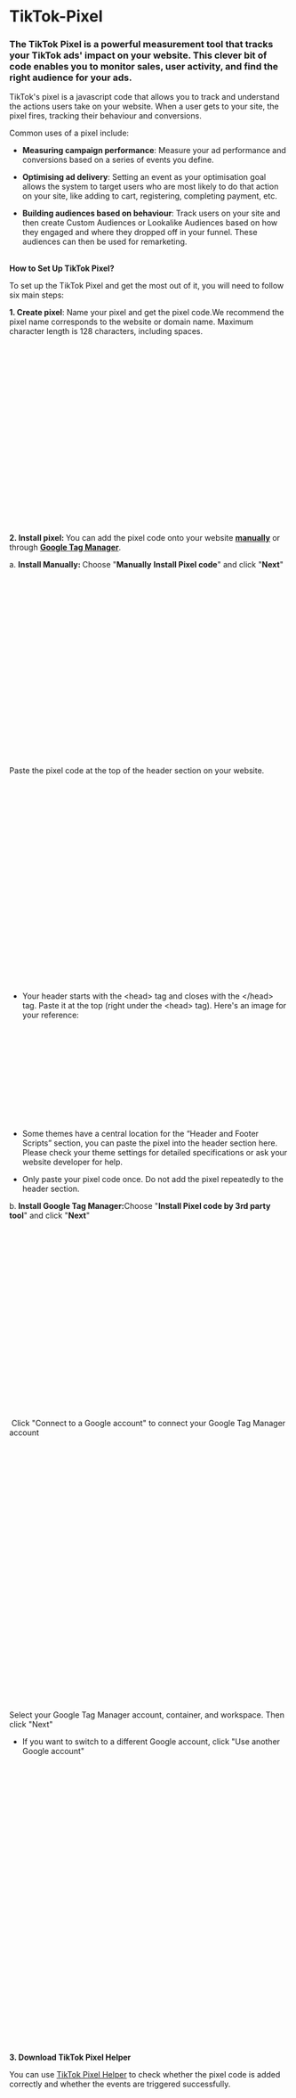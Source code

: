 # TikTok-Pixel

<div class="RichTextBase-module--container--3r_Ge Stack-module--stackContainer--1TTtn RichTextBase-module--stack--3cBmH RichTextBase-module--centered--2_QdG"><h3>The TikTok Pixel is a powerful measurement tool that tracks your TikTok ads' impact on your website. This clever bit of code enables you to monitor sales, user activity, and find the right audience for your ads.</h3><p>TikTok's pixel is a javascript code that allows you to track and understand the actions users take on your website. When a user gets to your site, the pixel fires, tracking their behaviour and conversions.&nbsp;</p><p>Common uses of a pixel include:</p><ul><li><p><b>Measuring campaign performance</b>: Measure your ad performance and conversions based on a series of events you define.</p></li><li><p><b>Optimising ad delivery</b>: Setting an event as your optimisation goal allows the system to target users who are most likely to do that action on your site, like adding to cart, registering, completing payment, etc.</p></li><li><p><b>Building audiences based on behaviour</b>: Track users on your site and then create Custom Audiences or Lookalike Audiences based on how they engaged and where they dropped off in your funnel. These audiences can then be used for remarketing.</p></li></ul><p><br><b>How to Set Up TikTok Pixel?</b></p><p>To set up the TikTok Pixel and get the most out of it, you will need to follow six main steps:</p><p><b>1. Create pixel</b>: Name your pixel and get the pixel code.We recommend the pixel name corresponds to the website or domain name. Maximum character length is 128 characters, including spaces.</p><div data-gatsby-image-wrapper="" class="gatsby-image-wrapper gatsby-image-wrapper-constrained RichTextBase-module--imageWrapper--3SXxA"><div style="max-width:1196px;display:block"><img alt="" role="presentation" aria-hidden="true" src="data:image/svg+xml;charset=utf-8,%3Csvg height='732' width='1196' xmlns='http://www.w3.org/2000/svg' version='1.1'%3E%3C/svg%3E" style="max-width:100%;display:block;position:static"></div><div aria-hidden="true" data-placeholder-image="" style="opacity: 0; transition: opacity 500ms linear 0s; background-color: rgb(248, 248, 248); position: absolute; inset: 0px; object-fit: contain;"></div><source type="image/webp" srcSet="//images.ctfassets.net/hmlfzp7zz7qk/1zofjtjVVLlZYe96TS7vGn/62708854a8dd2db1196d24a3b847cad1/pixel_1.png?w=299&amp;h=183&amp;q=95&amp;fm=webp 299w,//images.ctfassets.net/hmlfzp7zz7qk/1zofjtjVVLlZYe96TS7vGn/62708854a8dd2db1196d24a3b847cad1/pixel_1.png?w=598&amp;h=366&amp;q=95&amp;fm=webp 598w,//images.ctfassets.net/hmlfzp7zz7qk/1zofjtjVVLlZYe96TS7vGn/62708854a8dd2db1196d24a3b847cad1/pixel_1.png?w=1196&amp;h=732&amp;q=95&amp;fm=webp 1196w" sizes="(min-width: 1196px) 1196px, 100vw"/><img data-gatsby-image-ssr="" data-main-image="" style="object-fit:contain;opacity:0" sizes="(min-width: 1196px) 1196px, 100vw" decoding="async" loading="lazy" src="//images.ctfassets.net/hmlfzp7zz7qk/1zofjtjVVLlZYe96TS7vGn/62708854a8dd2db1196d24a3b847cad1/pixel_1.png?w=1196&amp;h=732&amp;q=95&amp;fm=png" srcSet="//images.ctfassets.net/hmlfzp7zz7qk/1zofjtjVVLlZYe96TS7vGn/62708854a8dd2db1196d24a3b847cad1/pixel_1.png?w=299&amp;h=183&amp;q=95&amp;fm=png 299w,//images.ctfassets.net/hmlfzp7zz7qk/1zofjtjVVLlZYe96TS7vGn/62708854a8dd2db1196d24a3b847cad1/pixel_1.png?w=598&amp;h=366&amp;q=95&amp;fm=png 598w,//images.ctfassets.net/hmlfzp7zz7qk/1zofjtjVVLlZYe96TS7vGn/62708854a8dd2db1196d24a3b847cad1/pixel_1.png?w=1196&amp;h=732&amp;q=95&amp;fm=png 1196w" alt="pixel 1"/></picture></noscript><script type="module">const t="undefined"!=typeof HTMLImageElement&&"loading"in HTMLImageElement.prototype;if(t){const t=document.querySelectorAll("img[data-main-image]");for(let e of t){e.dataset.src&&(e.setAttribute("src",e.dataset.src),e.removeAttribute("data-src")),e.dataset.srcset&&(e.setAttribute("srcset",e.dataset.srcset),e.removeAttribute("data-srcset"));const t=e.parentNode.querySelectorAll("source[data-srcset]");for(let e of t)e.setAttribute("srcset",e.dataset.srcset),e.removeAttribute("data-srcset");e.complete&&(e.style.opacity=1)}}</script></div><p><b>2. Install pixel: </b>You can add the pixel code onto your website <u><b>manually</b></u> or through <u><b>Google Tag Manager</b></u>. </p><p>a. <b>Install Manually: </b>Choose "<b>Manually</b> <b>Install Pixel code</b>" and click "<b>Next</b>"</p><div data-gatsby-image-wrapper="" class="gatsby-image-wrapper gatsby-image-wrapper-constrained RichTextBase-module--imageWrapper--3SXxA"><div style="max-width:1204px;display:block"><img alt="" role="presentation" aria-hidden="true" src="data:image/svg+xml;charset=utf-8,%3Csvg height='736' width='1204' xmlns='http://www.w3.org/2000/svg' version='1.1'%3E%3C/svg%3E" style="max-width:100%;display:block;position:static"></div><div aria-hidden="true" data-placeholder-image="" style="opacity: 0; transition: opacity 500ms linear 0s; background-color: rgb(248, 248, 248); position: absolute; inset: 0px; object-fit: contain;"></div><source type="image/webp" srcSet="//images.ctfassets.net/hmlfzp7zz7qk/3G5KfZc38p0eaCuai57CjQ/2838ed9e0ed59de2ac1b5f02597f1549/pixel_2.png?w=301&amp;h=184&amp;q=95&amp;fm=webp 301w,//images.ctfassets.net/hmlfzp7zz7qk/3G5KfZc38p0eaCuai57CjQ/2838ed9e0ed59de2ac1b5f02597f1549/pixel_2.png?w=602&amp;h=368&amp;q=95&amp;fm=webp 602w,//images.ctfassets.net/hmlfzp7zz7qk/3G5KfZc38p0eaCuai57CjQ/2838ed9e0ed59de2ac1b5f02597f1549/pixel_2.png?w=1204&amp;h=736&amp;q=95&amp;fm=webp 1204w" sizes="(min-width: 1204px) 1204px, 100vw"/><img data-gatsby-image-ssr="" data-main-image="" style="object-fit:contain;opacity:0" sizes="(min-width: 1204px) 1204px, 100vw" decoding="async" loading="lazy" src="//images.ctfassets.net/hmlfzp7zz7qk/3G5KfZc38p0eaCuai57CjQ/2838ed9e0ed59de2ac1b5f02597f1549/pixel_2.png?w=1204&amp;h=736&amp;q=95&amp;fm=png" srcSet="//images.ctfassets.net/hmlfzp7zz7qk/3G5KfZc38p0eaCuai57CjQ/2838ed9e0ed59de2ac1b5f02597f1549/pixel_2.png?w=301&amp;h=184&amp;q=95&amp;fm=png 301w,//images.ctfassets.net/hmlfzp7zz7qk/3G5KfZc38p0eaCuai57CjQ/2838ed9e0ed59de2ac1b5f02597f1549/pixel_2.png?w=602&amp;h=368&amp;q=95&amp;fm=png 602w,//images.ctfassets.net/hmlfzp7zz7qk/3G5KfZc38p0eaCuai57CjQ/2838ed9e0ed59de2ac1b5f02597f1549/pixel_2.png?w=1204&amp;h=736&amp;q=95&amp;fm=png 1204w" alt="pixel 2"/></picture></noscript><script type="module">const t="undefined"!=typeof HTMLImageElement&&"loading"in HTMLImageElement.prototype;if(t){const t=document.querySelectorAll("img[data-main-image]");for(let e of t){e.dataset.src&&(e.setAttribute("src",e.dataset.src),e.removeAttribute("data-src")),e.dataset.srcset&&(e.setAttribute("srcset",e.dataset.srcset),e.removeAttribute("data-srcset"));const t=e.parentNode.querySelectorAll("source[data-srcset]");for(let e of t)e.setAttribute("srcset",e.dataset.srcset),e.removeAttribute("data-srcset");e.complete&&(e.style.opacity=1)}}</script></div><p>Paste the pixel code at the top of the header section on your website. </p><div data-gatsby-image-wrapper="" class="gatsby-image-wrapper gatsby-image-wrapper-constrained RichTextBase-module--imageWrapper--3SXxA"><div style="max-width:1204px;display:block"><img alt="" role="presentation" aria-hidden="true" src="data:image/svg+xml;charset=utf-8,%3Csvg height='820' width='1204' xmlns='http://www.w3.org/2000/svg' version='1.1'%3E%3C/svg%3E" style="max-width:100%;display:block;position:static"></div><div aria-hidden="true" data-placeholder-image="" style="opacity: 0; transition: opacity 500ms linear 0s; background-color: rgb(248, 248, 248); position: absolute; inset: 0px; object-fit: contain;"></div><source type="image/webp" srcSet="//images.ctfassets.net/hmlfzp7zz7qk/2blcF43aIM2ZnDA1aGTIAz/53080911d08de4323c6b1a84b86cef70/pixel_3.png?w=301&amp;h=205&amp;q=95&amp;fm=webp 301w,//images.ctfassets.net/hmlfzp7zz7qk/2blcF43aIM2ZnDA1aGTIAz/53080911d08de4323c6b1a84b86cef70/pixel_3.png?w=602&amp;h=410&amp;q=95&amp;fm=webp 602w,//images.ctfassets.net/hmlfzp7zz7qk/2blcF43aIM2ZnDA1aGTIAz/53080911d08de4323c6b1a84b86cef70/pixel_3.png?w=1204&amp;h=820&amp;q=95&amp;fm=webp 1204w" sizes="(min-width: 1204px) 1204px, 100vw"/><img data-gatsby-image-ssr="" data-main-image="" style="object-fit:contain;opacity:0" sizes="(min-width: 1204px) 1204px, 100vw" decoding="async" loading="lazy" src="//images.ctfassets.net/hmlfzp7zz7qk/2blcF43aIM2ZnDA1aGTIAz/53080911d08de4323c6b1a84b86cef70/pixel_3.png?w=1204&amp;h=820&amp;q=95&amp;fm=png" srcSet="//images.ctfassets.net/hmlfzp7zz7qk/2blcF43aIM2ZnDA1aGTIAz/53080911d08de4323c6b1a84b86cef70/pixel_3.png?w=301&amp;h=205&amp;q=95&amp;fm=png 301w,//images.ctfassets.net/hmlfzp7zz7qk/2blcF43aIM2ZnDA1aGTIAz/53080911d08de4323c6b1a84b86cef70/pixel_3.png?w=602&amp;h=410&amp;q=95&amp;fm=png 602w,//images.ctfassets.net/hmlfzp7zz7qk/2blcF43aIM2ZnDA1aGTIAz/53080911d08de4323c6b1a84b86cef70/pixel_3.png?w=1204&amp;h=820&amp;q=95&amp;fm=png 1204w" alt="pixel 3"/></picture></noscript><script type="module">const t="undefined"!=typeof HTMLImageElement&&"loading"in HTMLImageElement.prototype;if(t){const t=document.querySelectorAll("img[data-main-image]");for(let e of t){e.dataset.src&&(e.setAttribute("src",e.dataset.src),e.removeAttribute("data-src")),e.dataset.srcset&&(e.setAttribute("srcset",e.dataset.srcset),e.removeAttribute("data-srcset"));const t=e.parentNode.querySelectorAll("source[data-srcset]");for(let e of t)e.setAttribute("srcset",e.dataset.srcset),e.removeAttribute("data-srcset");e.complete&&(e.style.opacity=1)}}</script></div><ul><li><p>Your header starts with the &lt;head&gt; tag and closes with the &lt;/head&gt; tag. Paste it at the top (right under the &lt;head&gt; tag). Here's an image for your reference:</p></li></ul><div data-gatsby-image-wrapper="" class="gatsby-image-wrapper gatsby-image-wrapper-constrained RichTextBase-module--imageWrapper--3SXxA"><div style="max-width:776px;display:block"><img alt="" role="presentation" aria-hidden="true" src="data:image/svg+xml;charset=utf-8,%3Csvg height='232' width='776' xmlns='http://www.w3.org/2000/svg' version='1.1'%3E%3C/svg%3E" style="max-width:100%;display:block;position:static"></div><div aria-hidden="true" data-placeholder-image="" style="opacity: 0; transition: opacity 500ms linear 0s; background-color: rgb(248, 248, 248); position: absolute; inset: 0px; object-fit: contain;"></div><source type="image/webp" srcSet="//images.ctfassets.net/hmlfzp7zz7qk/5JQM4lRhXSoHJe0CvDaZOF/38f5b2d3214ca298956825e380133c1d/pixel_4.png?w=194&amp;h=58&amp;q=95&amp;fm=webp 194w,//images.ctfassets.net/hmlfzp7zz7qk/5JQM4lRhXSoHJe0CvDaZOF/38f5b2d3214ca298956825e380133c1d/pixel_4.png?w=388&amp;h=116&amp;q=95&amp;fm=webp 388w,//images.ctfassets.net/hmlfzp7zz7qk/5JQM4lRhXSoHJe0CvDaZOF/38f5b2d3214ca298956825e380133c1d/pixel_4.png?w=776&amp;h=232&amp;q=95&amp;fm=webp 776w" sizes="(min-width: 776px) 776px, 100vw"/><img data-gatsby-image-ssr="" data-main-image="" style="object-fit:contain;opacity:0" sizes="(min-width: 776px) 776px, 100vw" decoding="async" loading="lazy" src="//images.ctfassets.net/hmlfzp7zz7qk/5JQM4lRhXSoHJe0CvDaZOF/38f5b2d3214ca298956825e380133c1d/pixel_4.png?w=776&amp;h=232&amp;q=95&amp;fm=png" srcSet="//images.ctfassets.net/hmlfzp7zz7qk/5JQM4lRhXSoHJe0CvDaZOF/38f5b2d3214ca298956825e380133c1d/pixel_4.png?w=194&amp;h=58&amp;q=95&amp;fm=png 194w,//images.ctfassets.net/hmlfzp7zz7qk/5JQM4lRhXSoHJe0CvDaZOF/38f5b2d3214ca298956825e380133c1d/pixel_4.png?w=388&amp;h=116&amp;q=95&amp;fm=png 388w,//images.ctfassets.net/hmlfzp7zz7qk/5JQM4lRhXSoHJe0CvDaZOF/38f5b2d3214ca298956825e380133c1d/pixel_4.png?w=776&amp;h=232&amp;q=95&amp;fm=png 776w" alt="pixel 4"/></picture></noscript><script type="module">const t="undefined"!=typeof HTMLImageElement&&"loading"in HTMLImageElement.prototype;if(t){const t=document.querySelectorAll("img[data-main-image]");for(let e of t){e.dataset.src&&(e.setAttribute("src",e.dataset.src),e.removeAttribute("data-src")),e.dataset.srcset&&(e.setAttribute("srcset",e.dataset.srcset),e.removeAttribute("data-srcset"));const t=e.parentNode.querySelectorAll("source[data-srcset]");for(let e of t)e.setAttribute("srcset",e.dataset.srcset),e.removeAttribute("data-srcset");e.complete&&(e.style.opacity=1)}}</script></div><p></p><ul><li><p>Some themes have a central location for the “Header and Footer Scripts” section, you can paste the pixel into the header section here. Please check your theme settings for detailed specifications or ask your website developer for help.</p></li><li><p>Only paste your pixel code once. Do not add the pixel repeatedly to the header section.</p></li></ul><p>b.<b> Install Google Tag Manager:</b>Choose "<b>Install Pixel code by 3rd party tool</b>" and click "<b>Next</b>"</p><div data-gatsby-image-wrapper="" class="gatsby-image-wrapper gatsby-image-wrapper-constrained RichTextBase-module--imageWrapper--3SXxA"><div style="max-width:1204px;display:block"><img alt="" role="presentation" aria-hidden="true" src="data:image/svg+xml;charset=utf-8,%3Csvg height='744' width='1204' xmlns='http://www.w3.org/2000/svg' version='1.1'%3E%3C/svg%3E" style="max-width:100%;display:block;position:static"></div><div aria-hidden="true" data-placeholder-image="" style="opacity: 0; transition: opacity 500ms linear 0s; background-color: rgb(248, 248, 248); position: absolute; inset: 0px; object-fit: contain;"></div><source type="image/webp" srcSet="//images.ctfassets.net/hmlfzp7zz7qk/6Rkqo2NZQfbUO0Y6EnZcqc/25a295f7e17b13d59c61c272e9874754/pixel_5.png?w=301&amp;h=186&amp;q=95&amp;fm=webp 301w,//images.ctfassets.net/hmlfzp7zz7qk/6Rkqo2NZQfbUO0Y6EnZcqc/25a295f7e17b13d59c61c272e9874754/pixel_5.png?w=602&amp;h=372&amp;q=95&amp;fm=webp 602w,//images.ctfassets.net/hmlfzp7zz7qk/6Rkqo2NZQfbUO0Y6EnZcqc/25a295f7e17b13d59c61c272e9874754/pixel_5.png?w=1204&amp;h=744&amp;q=95&amp;fm=webp 1204w" sizes="(min-width: 1204px) 1204px, 100vw"/><img data-gatsby-image-ssr="" data-main-image="" style="object-fit:contain;opacity:0" sizes="(min-width: 1204px) 1204px, 100vw" decoding="async" loading="lazy" src="//images.ctfassets.net/hmlfzp7zz7qk/6Rkqo2NZQfbUO0Y6EnZcqc/25a295f7e17b13d59c61c272e9874754/pixel_5.png?w=1204&amp;h=744&amp;q=95&amp;fm=png" srcSet="//images.ctfassets.net/hmlfzp7zz7qk/6Rkqo2NZQfbUO0Y6EnZcqc/25a295f7e17b13d59c61c272e9874754/pixel_5.png?w=301&amp;h=186&amp;q=95&amp;fm=png 301w,//images.ctfassets.net/hmlfzp7zz7qk/6Rkqo2NZQfbUO0Y6EnZcqc/25a295f7e17b13d59c61c272e9874754/pixel_5.png?w=602&amp;h=372&amp;q=95&amp;fm=png 602w,//images.ctfassets.net/hmlfzp7zz7qk/6Rkqo2NZQfbUO0Y6EnZcqc/25a295f7e17b13d59c61c272e9874754/pixel_5.png?w=1204&amp;h=744&amp;q=95&amp;fm=png 1204w" alt="pixel 5"/></picture></noscript><script type="module">const t="undefined"!=typeof HTMLImageElement&&"loading"in HTMLImageElement.prototype;if(t){const t=document.querySelectorAll("img[data-main-image]");for(let e of t){e.dataset.src&&(e.setAttribute("src",e.dataset.src),e.removeAttribute("data-src")),e.dataset.srcset&&(e.setAttribute("srcset",e.dataset.srcset),e.removeAttribute("data-srcset"));const t=e.parentNode.querySelectorAll("source[data-srcset]");for(let e of t)e.setAttribute("srcset",e.dataset.srcset),e.removeAttribute("data-srcset");e.complete&&(e.style.opacity=1)}}</script></div><p>&nbsp;Click "Connect to a Google account" to connect your Google Tag Manager account</p><div data-gatsby-image-wrapper="" class="gatsby-image-wrapper gatsby-image-wrapper-constrained RichTextBase-module--imageWrapper--3SXxA"><div style="max-width:844px;display:block"><img alt="" role="presentation" aria-hidden="true" src="data:image/svg+xml;charset=utf-8,%3Csvg height='743.9999999999999' width='844' xmlns='http://www.w3.org/2000/svg' version='1.1'%3E%3C/svg%3E" style="max-width:100%;display:block;position:static"></div><div aria-hidden="true" data-placeholder-image="" style="opacity: 0; transition: opacity 500ms linear 0s; background-color: rgb(248, 248, 248); position: absolute; inset: 0px; object-fit: contain;"></div><source type="image/webp" srcSet="//images.ctfassets.net/hmlfzp7zz7qk/3qItPezJOlrzKvHE0m3AZA/52139e45445e230184885347193455cd/pixel_6.png?w=211&amp;h=186&amp;q=95&amp;fm=webp 211w,//images.ctfassets.net/hmlfzp7zz7qk/3qItPezJOlrzKvHE0m3AZA/52139e45445e230184885347193455cd/pixel_6.png?w=422&amp;h=372&amp;q=95&amp;fm=webp 422w,//images.ctfassets.net/hmlfzp7zz7qk/3qItPezJOlrzKvHE0m3AZA/52139e45445e230184885347193455cd/pixel_6.png?w=844&amp;h=744&amp;q=95&amp;fm=webp 844w" sizes="(min-width: 844px) 844px, 100vw"/><img data-gatsby-image-ssr="" data-main-image="" style="object-fit:contain;opacity:0" sizes="(min-width: 844px) 844px, 100vw" decoding="async" loading="lazy" src="//images.ctfassets.net/hmlfzp7zz7qk/3qItPezJOlrzKvHE0m3AZA/52139e45445e230184885347193455cd/pixel_6.png?w=844&amp;h=744&amp;q=95&amp;fm=png" srcSet="//images.ctfassets.net/hmlfzp7zz7qk/3qItPezJOlrzKvHE0m3AZA/52139e45445e230184885347193455cd/pixel_6.png?w=211&amp;h=186&amp;q=95&amp;fm=png 211w,//images.ctfassets.net/hmlfzp7zz7qk/3qItPezJOlrzKvHE0m3AZA/52139e45445e230184885347193455cd/pixel_6.png?w=422&amp;h=372&amp;q=95&amp;fm=png 422w,//images.ctfassets.net/hmlfzp7zz7qk/3qItPezJOlrzKvHE0m3AZA/52139e45445e230184885347193455cd/pixel_6.png?w=844&amp;h=744&amp;q=95&amp;fm=png 844w" alt="pixel 6"/></picture></noscript><script type="module">const t="undefined"!=typeof HTMLImageElement&&"loading"in HTMLImageElement.prototype;if(t){const t=document.querySelectorAll("img[data-main-image]");for(let e of t){e.dataset.src&&(e.setAttribute("src",e.dataset.src),e.removeAttribute("data-src")),e.dataset.srcset&&(e.setAttribute("srcset",e.dataset.srcset),e.removeAttribute("data-srcset"));const t=e.parentNode.querySelectorAll("source[data-srcset]");for(let e of t)e.setAttribute("srcset",e.dataset.srcset),e.removeAttribute("data-srcset");e.complete&&(e.style.opacity=1)}}</script></div><p>Select your Google Tag Manager account, container, and workspace. Then click "Next"</p><ul><li><p>If you want to switch to a different Google account, click "Use another Google account"</p></li></ul><div data-gatsby-image-wrapper="" class="gatsby-image-wrapper gatsby-image-wrapper-constrained RichTextBase-module--imageWrapper--3SXxA"><div style="max-width:1000px;display:block"><img alt="" role="presentation" aria-hidden="true" src="data:image/svg+xml;charset=utf-8,%3Csvg height='968.0000000000001' width='1000' xmlns='http://www.w3.org/2000/svg' version='1.1'%3E%3C/svg%3E" style="max-width:100%;display:block;position:static"></div><div aria-hidden="true" data-placeholder-image="" style="opacity: 0; transition: opacity 500ms linear 0s; background-color: rgb(248, 248, 248); position: absolute; inset: 0px; object-fit: contain;"></div><source type="image/webp" srcSet="//images.ctfassets.net/hmlfzp7zz7qk/ah3uBPADZwezTQOlSiTir/37da60f7989ae053a684966dd0bd7810/pixel_7.png?w=250&amp;h=242&amp;q=95&amp;fm=webp 250w,//images.ctfassets.net/hmlfzp7zz7qk/ah3uBPADZwezTQOlSiTir/37da60f7989ae053a684966dd0bd7810/pixel_7.png?w=500&amp;h=484&amp;q=95&amp;fm=webp 500w,//images.ctfassets.net/hmlfzp7zz7qk/ah3uBPADZwezTQOlSiTir/37da60f7989ae053a684966dd0bd7810/pixel_7.png?w=1000&amp;h=968&amp;q=95&amp;fm=webp 1000w" sizes="(min-width: 1000px) 1000px, 100vw"/><img data-gatsby-image-ssr="" data-main-image="" style="object-fit:contain;opacity:0" sizes="(min-width: 1000px) 1000px, 100vw" decoding="async" loading="lazy" src="//images.ctfassets.net/hmlfzp7zz7qk/ah3uBPADZwezTQOlSiTir/37da60f7989ae053a684966dd0bd7810/pixel_7.png?w=1000&amp;h=968&amp;q=95&amp;fm=png" srcSet="//images.ctfassets.net/hmlfzp7zz7qk/ah3uBPADZwezTQOlSiTir/37da60f7989ae053a684966dd0bd7810/pixel_7.png?w=250&amp;h=242&amp;q=95&amp;fm=png 250w,//images.ctfassets.net/hmlfzp7zz7qk/ah3uBPADZwezTQOlSiTir/37da60f7989ae053a684966dd0bd7810/pixel_7.png?w=500&amp;h=484&amp;q=95&amp;fm=png 500w,//images.ctfassets.net/hmlfzp7zz7qk/ah3uBPADZwezTQOlSiTir/37da60f7989ae053a684966dd0bd7810/pixel_7.png?w=1000&amp;h=968&amp;q=95&amp;fm=png 1000w" alt="pixel 7"/></picture></noscript><script type="module">const t="undefined"!=typeof HTMLImageElement&&"loading"in HTMLImageElement.prototype;if(t){const t=document.querySelectorAll("img[data-main-image]");for(let e of t){e.dataset.src&&(e.setAttribute("src",e.dataset.src),e.removeAttribute("data-src")),e.dataset.srcset&&(e.setAttribute("srcset",e.dataset.srcset),e.removeAttribute("data-srcset"));const t=e.parentNode.querySelectorAll("source[data-srcset]");for(let e of t)e.setAttribute("srcset",e.dataset.srcset),e.removeAttribute("data-srcset");e.complete&&(e.style.opacity=1)}}</script></div><p><b>3. Download TikTok Pixel Helper </b></p><p>You can use <a href="https://chrome.google.com/webstore/detail/tiktok-pixel-helper/aelgobmabdmlfmiblddjfnjodalhidnn" target="_blank" rel="noopener noreferrer" class="">TikTok Pixel Helper</a> to check whether the pixel code is added correctly and whether the events are triggered successfully.</p><div data-gatsby-image-wrapper="" class="gatsby-image-wrapper gatsby-image-wrapper-constrained RichTextBase-module--imageWrapper--3SXxA"><div style="max-width:1156px;display:block"><img alt="" role="presentation" aria-hidden="true" src="data:image/svg+xml;charset=utf-8,%3Csvg height='980' width='1156' xmlns='http://www.w3.org/2000/svg' version='1.1'%3E%3C/svg%3E" style="max-width:100%;display:block;position:static"></div><div aria-hidden="true" data-placeholder-image="" style="opacity: 0; transition: opacity 500ms linear 0s; background-color: rgb(248, 248, 248); position: absolute; inset: 0px; object-fit: contain;"></div><source type="image/webp" srcSet="//images.ctfassets.net/hmlfzp7zz7qk/KuvEpn3LEhwbFlMyoN1Ou/9e5a98a6f245b8556c7f17b0e45bcf75/pixel_8.png?w=289&amp;h=245&amp;q=95&amp;fm=webp 289w,//images.ctfassets.net/hmlfzp7zz7qk/KuvEpn3LEhwbFlMyoN1Ou/9e5a98a6f245b8556c7f17b0e45bcf75/pixel_8.png?w=578&amp;h=490&amp;q=95&amp;fm=webp 578w,//images.ctfassets.net/hmlfzp7zz7qk/KuvEpn3LEhwbFlMyoN1Ou/9e5a98a6f245b8556c7f17b0e45bcf75/pixel_8.png?w=1156&amp;h=980&amp;q=95&amp;fm=webp 1156w" sizes="(min-width: 1156px) 1156px, 100vw"/><img data-gatsby-image-ssr="" data-main-image="" style="object-fit:contain;opacity:0" sizes="(min-width: 1156px) 1156px, 100vw" decoding="async" loading="lazy" src="//images.ctfassets.net/hmlfzp7zz7qk/KuvEpn3LEhwbFlMyoN1Ou/9e5a98a6f245b8556c7f17b0e45bcf75/pixel_8.png?w=1156&amp;h=980&amp;q=95&amp;fm=png" srcSet="//images.ctfassets.net/hmlfzp7zz7qk/KuvEpn3LEhwbFlMyoN1Ou/9e5a98a6f245b8556c7f17b0e45bcf75/pixel_8.png?w=289&amp;h=245&amp;q=95&amp;fm=png 289w,//images.ctfassets.net/hmlfzp7zz7qk/KuvEpn3LEhwbFlMyoN1Ou/9e5a98a6f245b8556c7f17b0e45bcf75/pixel_8.png?w=578&amp;h=490&amp;q=95&amp;fm=png 578w,//images.ctfassets.net/hmlfzp7zz7qk/KuvEpn3LEhwbFlMyoN1Ou/9e5a98a6f245b8556c7f17b0e45bcf75/pixel_8.png?w=1156&amp;h=980&amp;q=95&amp;fm=png 1156w" alt="pixel 8"/></picture></noscript><script type="module">const t="undefined"!=typeof HTMLImageElement&&"loading"in HTMLImageElement.prototype;if(t){const t=document.querySelectorAll("img[data-main-image]");for(let e of t){e.dataset.src&&(e.setAttribute("src",e.dataset.src),e.removeAttribute("data-src")),e.dataset.srcset&&(e.setAttribute("srcset",e.dataset.srcset),e.removeAttribute("data-srcset"));const t=e.parentNode.querySelectorAll("source[data-srcset]");for(let e of t)e.setAttribute("srcset",e.dataset.srcset),e.removeAttribute("data-srcset");e.complete&&(e.style.opacity=1)}}</script></div><p><b>4. Select an Event Tracking Template </b></p><p>Choose an industry category that matches your business scenario (<i>E-commerce, Form Submission, Consultation, Apk Download or Custom event</i>) to create a series of events accordingly.&nbsp;</p><div data-gatsby-image-wrapper="" class="gatsby-image-wrapper gatsby-image-wrapper-constrained RichTextBase-module--imageWrapper--3SXxA"><div style="max-width:1204px;display:block"><img alt="" role="presentation" aria-hidden="true" src="data:image/svg+xml;charset=utf-8,%3Csvg height='864' width='1204' xmlns='http://www.w3.org/2000/svg' version='1.1'%3E%3C/svg%3E" style="max-width:100%;display:block;position:static"></div><div aria-hidden="true" data-placeholder-image="" style="opacity: 0; transition: opacity 500ms linear 0s; background-color: rgb(248, 248, 248); position: absolute; inset: 0px; object-fit: contain;"></div><source type="image/webp" srcSet="//images.ctfassets.net/hmlfzp7zz7qk/3E6Sv3LYYFeDbLhUspQslb/2ef72100eae48cc770b20e5b4aa75df6/pixel_9.png?w=301&amp;h=216&amp;q=95&amp;fm=webp 301w,//images.ctfassets.net/hmlfzp7zz7qk/3E6Sv3LYYFeDbLhUspQslb/2ef72100eae48cc770b20e5b4aa75df6/pixel_9.png?w=602&amp;h=432&amp;q=95&amp;fm=webp 602w,//images.ctfassets.net/hmlfzp7zz7qk/3E6Sv3LYYFeDbLhUspQslb/2ef72100eae48cc770b20e5b4aa75df6/pixel_9.png?w=1204&amp;h=864&amp;q=95&amp;fm=webp 1204w" sizes="(min-width: 1204px) 1204px, 100vw"/><img data-gatsby-image-ssr="" data-main-image="" style="object-fit:contain;opacity:0" sizes="(min-width: 1204px) 1204px, 100vw" decoding="async" loading="lazy" src="//images.ctfassets.net/hmlfzp7zz7qk/3E6Sv3LYYFeDbLhUspQslb/2ef72100eae48cc770b20e5b4aa75df6/pixel_9.png?w=1204&amp;h=864&amp;q=95&amp;fm=png" srcSet="//images.ctfassets.net/hmlfzp7zz7qk/3E6Sv3LYYFeDbLhUspQslb/2ef72100eae48cc770b20e5b4aa75df6/pixel_9.png?w=301&amp;h=216&amp;q=95&amp;fm=png 301w,//images.ctfassets.net/hmlfzp7zz7qk/3E6Sv3LYYFeDbLhUspQslb/2ef72100eae48cc770b20e5b4aa75df6/pixel_9.png?w=602&amp;h=432&amp;q=95&amp;fm=png 602w,//images.ctfassets.net/hmlfzp7zz7qk/3E6Sv3LYYFeDbLhUspQslb/2ef72100eae48cc770b20e5b4aa75df6/pixel_9.png?w=1204&amp;h=864&amp;q=95&amp;fm=png 1204w" alt="pixel 9"/></picture></noscript><script type="module">const t="undefined"!=typeof HTMLImageElement&&"loading"in HTMLImageElement.prototype;if(t){const t=document.querySelectorAll("img[data-main-image]");for(let e of t){e.dataset.src&&(e.setAttribute("src",e.dataset.src),e.removeAttribute("data-src")),e.dataset.srcset&&(e.setAttribute("srcset",e.dataset.srcset),e.removeAttribute("data-srcset"));const t=e.parentNode.querySelectorAll("source[data-srcset]");for(let e of t)e.setAttribute("srcset",e.dataset.srcset),e.removeAttribute("data-srcset");e.complete&&(e.style.opacity=1)}}</script></div><p>The four industry templates include 3-5 pre-defined event types for each scenario along the user path. Name each event and set the event Value for your business, including setting the Currency and the Statistical Method.&nbsp;</p><ol><li><p>Event Name and Value are optional. </p></li><li><p>For Statistical Method, you can choose "Every Time" or "Once" (default setting).</p></li></ol><p>In situations where you want to know if one user completes the event multiple times, choose "<b>Every Time</b>" as your Statistical Method, so that the conversions will be counted as 2. In situations where you want only one event to be recorded per user, choose "<b>Once</b>" as Statistical Method so the conversion will be counted as 1.&nbsp;&nbsp;</p><div data-gatsby-image-wrapper="" class="gatsby-image-wrapper gatsby-image-wrapper-constrained RichTextBase-module--imageWrapper--3SXxA"><div style="max-width:1152px;display:block"><img alt="" role="presentation" aria-hidden="true" src="data:image/svg+xml;charset=utf-8,%3Csvg height='808' width='1152' xmlns='http://www.w3.org/2000/svg' version='1.1'%3E%3C/svg%3E" style="max-width:100%;display:block;position:static"></div><div aria-hidden="true" data-placeholder-image="" style="opacity: 0; transition: opacity 500ms linear 0s; background-color: rgb(248, 248, 248); position: absolute; inset: 0px; object-fit: contain;"></div><source type="image/webp" srcSet="//images.ctfassets.net/hmlfzp7zz7qk/01pT6aUCyJv2yIyQpP0LJR/42f6ed22fc7a95cc65e594347794262b/pixel_10.png?w=288&amp;h=202&amp;q=95&amp;fm=webp 288w,//images.ctfassets.net/hmlfzp7zz7qk/01pT6aUCyJv2yIyQpP0LJR/42f6ed22fc7a95cc65e594347794262b/pixel_10.png?w=576&amp;h=404&amp;q=95&amp;fm=webp 576w,//images.ctfassets.net/hmlfzp7zz7qk/01pT6aUCyJv2yIyQpP0LJR/42f6ed22fc7a95cc65e594347794262b/pixel_10.png?w=1152&amp;h=808&amp;q=95&amp;fm=webp 1152w" sizes="(min-width: 1152px) 1152px, 100vw"/><img data-gatsby-image-ssr="" data-main-image="" style="object-fit:contain;opacity:0" sizes="(min-width: 1152px) 1152px, 100vw" decoding="async" loading="lazy" src="//images.ctfassets.net/hmlfzp7zz7qk/01pT6aUCyJv2yIyQpP0LJR/42f6ed22fc7a95cc65e594347794262b/pixel_10.png?w=1152&amp;h=808&amp;q=95&amp;fm=png" srcSet="//images.ctfassets.net/hmlfzp7zz7qk/01pT6aUCyJv2yIyQpP0LJR/42f6ed22fc7a95cc65e594347794262b/pixel_10.png?w=288&amp;h=202&amp;q=95&amp;fm=png 288w,//images.ctfassets.net/hmlfzp7zz7qk/01pT6aUCyJv2yIyQpP0LJR/42f6ed22fc7a95cc65e594347794262b/pixel_10.png?w=576&amp;h=404&amp;q=95&amp;fm=png 576w,//images.ctfassets.net/hmlfzp7zz7qk/01pT6aUCyJv2yIyQpP0LJR/42f6ed22fc7a95cc65e594347794262b/pixel_10.png?w=1152&amp;h=808&amp;q=95&amp;fm=png 1152w" alt="pixel 10"/></picture></noscript><script type="module">const t="undefined"!=typeof HTMLImageElement&&"loading"in HTMLImageElement.prototype;if(t){const t=document.querySelectorAll("img[data-main-image]");for(let e of t){e.dataset.src&&(e.setAttribute("src",e.dataset.src),e.removeAttribute("data-src")),e.dataset.srcset&&(e.setAttribute("srcset",e.dataset.srcset),e.removeAttribute("data-srcset"));const t=e.parentNode.querySelectorAll("source[data-srcset]");for(let e of t)e.setAttribute("srcset",e.dataset.srcset),e.removeAttribute("data-srcset");e.complete&&(e.style.opacity=1)}}</script></div><p>If the four industry templates do not meet your needs, you can always choose a custom event template to define your own events. Custom templates can support up to 5 events; select from 17 available standard events.&nbsp;</p><p><b>5.</b> <b>Define events</b></p><p>Define a series of events to track user actions. You can define tracking rules&nbsp; for each event by choosing either Element Click, Destination URL, or Pop-up Events. This helps our auction system determine if a user took the action you desired on your website.		</p><p><b>Note: </b>pixel will not track event activity if events are not defined&nbsp;</p><p><b>There are two methods for defining Click Events:</b></p><ol><li><p>Entering your website url and selecting the element on the preview page.</p></li><li><p>Manually adding CSS selector of the element.</p></li></ol><p><b>Select element on the preview page:</b></p><ol><li><p>Enter your landing page URL (including http / https) in the Website URL text box at the top of the page, and click "<b>Update</b>". Your page will load on the left side.</p></li><li><p>Click on the desired element (button) on your webpage. </p></li><li><p>A pop-up will appear to confirm. Click "<b>Save</b>".</p></li><li><p>Your selection will automatically appear as a rule.</p></li></ol><p><b>Note:</b> For Click Events, the default setting for the preview page is Element selection mode, but you can also switch to Webpage preview mode.</p><div data-gatsby-image-wrapper="" class="gatsby-image-wrapper gatsby-image-wrapper-constrained RichTextBase-module--imageWrapper--3SXxA"><div style="max-width:1204px;display:block"><img alt="" role="presentation" aria-hidden="true" src="data:image/svg+xml;charset=utf-8,%3Csvg height='436' width='1204' xmlns='http://www.w3.org/2000/svg' version='1.1'%3E%3C/svg%3E" style="max-width:100%;display:block;position:static"></div><div aria-hidden="true" data-placeholder-image="" style="opacity: 0; transition: opacity 500ms linear 0s; background-color: rgb(248, 248, 248); position: absolute; inset: 0px; object-fit: contain;"></div><source type="image/webp" srcSet="//images.ctfassets.net/hmlfzp7zz7qk/22tW4WZLG2X7mx5GsLbRm8/c74d45d3c1af040c9de9fd795640c12f/pixel_11.png?w=301&amp;h=109&amp;q=95&amp;fm=webp 301w,//images.ctfassets.net/hmlfzp7zz7qk/22tW4WZLG2X7mx5GsLbRm8/c74d45d3c1af040c9de9fd795640c12f/pixel_11.png?w=602&amp;h=218&amp;q=95&amp;fm=webp 602w,//images.ctfassets.net/hmlfzp7zz7qk/22tW4WZLG2X7mx5GsLbRm8/c74d45d3c1af040c9de9fd795640c12f/pixel_11.png?w=1204&amp;h=436&amp;q=95&amp;fm=webp 1204w" sizes="(min-width: 1204px) 1204px, 100vw"/><img data-gatsby-image-ssr="" data-main-image="" style="object-fit:contain;opacity:0" sizes="(min-width: 1204px) 1204px, 100vw" decoding="async" loading="lazy" src="//images.ctfassets.net/hmlfzp7zz7qk/22tW4WZLG2X7mx5GsLbRm8/c74d45d3c1af040c9de9fd795640c12f/pixel_11.png?w=1204&amp;h=436&amp;q=95&amp;fm=png" srcSet="//images.ctfassets.net/hmlfzp7zz7qk/22tW4WZLG2X7mx5GsLbRm8/c74d45d3c1af040c9de9fd795640c12f/pixel_11.png?w=301&amp;h=109&amp;q=95&amp;fm=png 301w,//images.ctfassets.net/hmlfzp7zz7qk/22tW4WZLG2X7mx5GsLbRm8/c74d45d3c1af040c9de9fd795640c12f/pixel_11.png?w=602&amp;h=218&amp;q=95&amp;fm=png 602w,//images.ctfassets.net/hmlfzp7zz7qk/22tW4WZLG2X7mx5GsLbRm8/c74d45d3c1af040c9de9fd795640c12f/pixel_11.png?w=1204&amp;h=436&amp;q=95&amp;fm=png 1204w" alt="pixel 11"/></picture></noscript><script type="module">const t="undefined"!=typeof HTMLImageElement&&"loading"in HTMLImageElement.prototype;if(t){const t=document.querySelectorAll("img[data-main-image]");for(let e of t){e.dataset.src&&(e.setAttribute("src",e.dataset.src),e.removeAttribute("data-src")),e.dataset.srcset&&(e.setAttribute("srcset",e.dataset.srcset),e.removeAttribute("data-srcset"));const t=e.parentNode.querySelectorAll("source[data-srcset]");for(let e of t)e.setAttribute("srcset",e.dataset.srcset),e.removeAttribute("data-srcset");e.complete&&(e.style.opacity=1)}}</script></div><p><b>Manually add CSS selector code:</b></p><ol><li><p>Click "<b>Add Rule</b>".</p></li><li><p>Enter your CSS selector code.</p></li><li><p>Contact your website developer to provide the CSS selector code for your selected element and enter it in the blank. If entered incorrectly, the system will display an error message. Click "<b>Save</b>".</p></li></ol><div data-gatsby-image-wrapper="" class="gatsby-image-wrapper gatsby-image-wrapper-constrained RichTextBase-module--imageWrapper--3SXxA"><div style="max-width:1204px;display:block"><img alt="" role="presentation" aria-hidden="true" src="data:image/svg+xml;charset=utf-8,%3Csvg height='432' width='1204' xmlns='http://www.w3.org/2000/svg' version='1.1'%3E%3C/svg%3E" style="max-width:100%;display:block;position:static"></div><div aria-hidden="true" data-placeholder-image="" style="opacity: 0; transition: opacity 500ms linear 0s; background-color: rgb(248, 248, 248); position: absolute; inset: 0px; object-fit: contain;"></div><source type="image/webp" srcSet="//images.ctfassets.net/hmlfzp7zz7qk/rJGPQtkiJgMSvyQ855aJb/f05456c22ca107f6d9a5a17636f99740/pixel_12.png?w=301&amp;h=108&amp;q=95&amp;fm=webp 301w,//images.ctfassets.net/hmlfzp7zz7qk/rJGPQtkiJgMSvyQ855aJb/f05456c22ca107f6d9a5a17636f99740/pixel_12.png?w=602&amp;h=216&amp;q=95&amp;fm=webp 602w,//images.ctfassets.net/hmlfzp7zz7qk/rJGPQtkiJgMSvyQ855aJb/f05456c22ca107f6d9a5a17636f99740/pixel_12.png?w=1204&amp;h=432&amp;q=95&amp;fm=webp 1204w" sizes="(min-width: 1204px) 1204px, 100vw"/><img data-gatsby-image-ssr="" data-main-image="" style="object-fit:contain;opacity:0" sizes="(min-width: 1204px) 1204px, 100vw" decoding="async" loading="lazy" src="//images.ctfassets.net/hmlfzp7zz7qk/rJGPQtkiJgMSvyQ855aJb/f05456c22ca107f6d9a5a17636f99740/pixel_12.png?w=1204&amp;h=432&amp;q=95&amp;fm=png" srcSet="//images.ctfassets.net/hmlfzp7zz7qk/rJGPQtkiJgMSvyQ855aJb/f05456c22ca107f6d9a5a17636f99740/pixel_12.png?w=301&amp;h=108&amp;q=95&amp;fm=png 301w,//images.ctfassets.net/hmlfzp7zz7qk/rJGPQtkiJgMSvyQ855aJb/f05456c22ca107f6d9a5a17636f99740/pixel_12.png?w=602&amp;h=216&amp;q=95&amp;fm=png 602w,//images.ctfassets.net/hmlfzp7zz7qk/rJGPQtkiJgMSvyQ855aJb/f05456c22ca107f6d9a5a17636f99740/pixel_12.png?w=1204&amp;h=432&amp;q=95&amp;fm=png 1204w" alt="pixel 12"/></picture></noscript><script type="module">const t="undefined"!=typeof HTMLImageElement&&"loading"in HTMLImageElement.prototype;if(t){const t=document.querySelectorAll("img[data-main-image]");for(let e of t){e.dataset.src&&(e.setAttribute("src",e.dataset.src),e.removeAttribute("data-src")),e.dataset.srcset&&(e.setAttribute("srcset",e.dataset.srcset),e.removeAttribute("data-srcset"));const t=e.parentNode.querySelectorAll("source[data-srcset]");for(let e of t)e.setAttribute("srcset",e.dataset.srcset),e.removeAttribute("data-srcset");e.complete&&(e.style.opacity=1)}}</script></div><p><b>6. Create ads and view data</b></p><p>At the <a href="https://www.tiktokforbusinesseurope.com/resources/set-up-an-ad-group-in-tiktok-ads-manager" target="_blank" rel="noopener noreferrer" class="">ad group level</a>, link the pixel and choose an event as the optimisation goal.&nbsp;</p><p><br>After your campaign goes live, you can view all event data within Event Manager and across your campaign dashboards.</p><p><br><i><b>You can learn more about using TikTok Ads Manager </b></i><a href="https://ads.tiktok.com/business/learn/course/list" target="_blank" rel="noopener noreferrer" class="">here</a><u><i><b>.</b></i></u></p></div>
